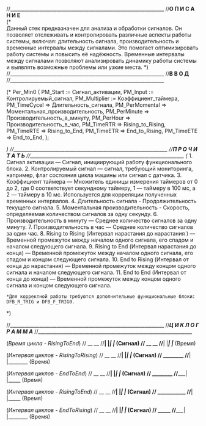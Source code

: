 //_______________________________________________________________
//________________________О П И С А Н И Е________________________      
(*                                                          
    Данный стек предназначен для анализа и обработки сигналов. 
    Он позволяет отслеживать и контролировать различные аспекты работы системы, включая: 
    длительность сигнала, производительность и временные интервалы между сигналами. 
    Это помогает оптимизировать работу системы и повысить её надёжность.
    Временные интервалы между сигналами позволяют анализировать динамику 
    работы системы и выявлять возможные проблемы или узкие места.
*)
//_______________________________________________________________
//____________________________В В О Д____________________________
//_______________________________________________________________     
                                                      
(*
Per_Min0 (
    PM_Start       := Сигнал_активации,
    PM_Input       := Контролируемый_сигнал,
    PM_Multiplier  := Коэффициент_таймера,
    PM_TimeCycel   => Длительность_сигнала,
    PM_PerMomental => Моментальная_производительность,
    PM_PerMinute   => Производительность_в_минуту,
    PM_PerHour     => Производительность_в_час,
    PM_TimeRTR     => Rising_to_Rising,
    PM_TimeRTE     => Rising_to_End,
    PM_TimeETR     => End_to_Rising,
    PM_TimeETE     => End_to_End,
);

*)
//_______________________________________________________________
//_______________________П Р О Ч И Т А Т Ь_______________________
//_______________________________________________________________
(*
    1.   Сигнал активации — Сигнал, инициирующий работу функционального блока.
    2.   Контролируемый сигнал — сигнал, требующий мониторинга, например, 
         флаг состояния цикла машины или сигнал с датчика.
    3.   Коэффициент таймера — Множитель единицы измерения таймеров от 0 до 2, 
         где 0 соответствует секундному таймеру, 1 — таймеру в 100 мс, а 2 — таймеру в 10 мс. 
         Используется для корреляции полученных временных интервалов.
    4.   Длительность сигнала - Продолжительность текущего сигнала.
    5.   Моментальная производительность - Скорость, определяемая количеством сигналов за одну секунду.
    6.   Производительность в минуту — Среднее количество сигналов за одну минуту.
    7.   Производительность в час — Среднее количество сигналов за один час. 
    8.   Rising to Rising (Интервал нарастания до нарастания ) — 
         Временной промежуток между началом одного сигнала, его спадом и началом следующего сигнала.
    9.   Rising to End (Интервал нарастания до конца) — 
         Временной промежуток между началом одного сигнала, его спадом и концом следующего сигнала.
    10.  End to Rising (Интервал от конца до нарастания) — 
         Временной промежуток между концом одного сигнала и началом следующего сигнала.
    11.  End to End (Интервал от конца до конца) — 
         Временной промежуток между концом одного сигнала и концом следующего сигнала.
        
    *Для корректной работы требуются дополнительные функциональные блоки: DFB_R_TRIG и DFB_F_TRIG0.
*)

//_______________________________________________________________
//_____________________Ц И К Л О Г Р А М М А_____________________
//_______________________________________________________________ 

(*Время цикла - RisingToEnd*)
//     __       __
//____|  |_____|  |_____ (Сигнал)
//     __       __
//____|  |_____|  |_____ (Время)


(*Интервал циклов - RisingToRising*)
//     __       __
//____|  |_____|  |_____ (Сигнал)
//     ________
//____|        |________ (Время)

(*Интервал циклов - EndToEnd*)
//     __       __
//____|  |_____|  |_____ (Сигнал)
//        ________
//_______|        |_____ (Время)


(*Интервал циклов - RisingToEnd*)
//     __       __
//____|  |_____|  |_____ (Сигнал)
//     ___________
//____|           |_____ (Время)


(*Интервал циклов - EndToRising*)
//     __       __
//____|  |_____|  |_____ (Сигнал)
//        _____
//_______|     |________ (Время)
